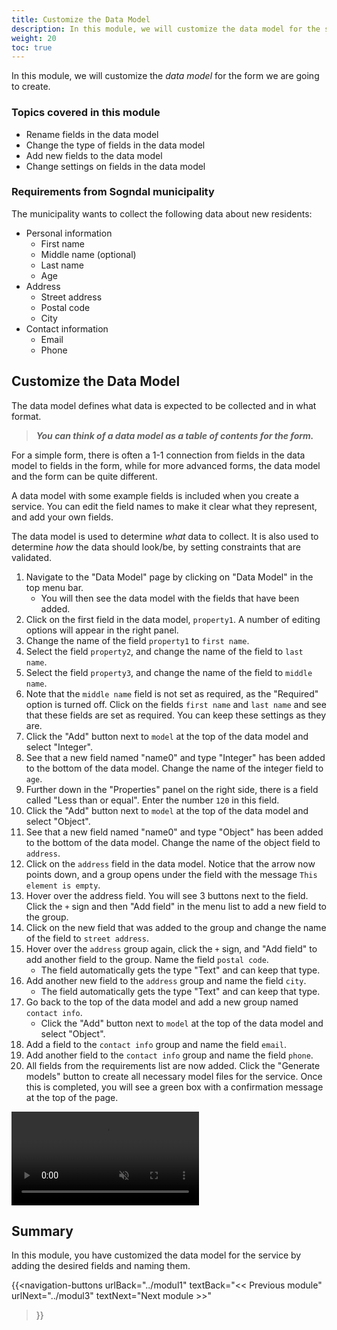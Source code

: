 ```yaml
---
title: Customize the Data Model
description: In this module, we will customize the data model for the service
weight: 20
toc: true
---
```


In this module, we will customize the _data model_ for the form we are going to create.

### Topics covered in this module
- Rename fields in the data model
- Change the type of fields in the data model
- Add new fields to the data model
- Change settings on fields in the data model

### Requirements from Sogndal municipality
The municipality wants to collect the following data about new residents:
- Personal information
  - First name
  - Middle name (optional)
  - Last name
  - Age
- Address
  - Street address
  - Postal code
  - City
- Contact information
  - Email
  - Phone

## Customize the Data Model
The data model defines what data is expected to be collected and in what format.
> _**You can think of a data model as a table of contents for the form.**_

For a simple form, there is often a 1-1 connection from fields in the data model to fields in the form, while for more advanced
forms, the data model and the form can be quite different.

A data model with some example fields is included when you create a service. You can edit the field names
to make it clear what they represent, and add your own fields.

The data model is used to determine _what_ data to collect. It is also used to determine _how_ the data
should look/be, by setting constraints that are validated.

1. Navigate to the "Data Model" page by clicking on "Data Model" in the top menu bar.
   - You will then see the data model with the fields that have been added.
2. Click on the first field in the data model, `property1`. A number of editing options will appear in the right panel.
3. Change the name of the field `property1` to `first name`.
4. Select the field `property2`, and change the name of the field to `last name`.
5. Select the field `property3`, and change the name of the field to `middle name`.
6. Note that the `middle name` field is not set as required, as the "Required" option is turned off. Click on the fields
    `first name` and `last name` and see that these fields are set as required. You can keep these settings as they are.
7. Click the "Add" button next to `model` at the top of the data model and select "Integer".
8. See that a new field named "name0" and type "Integer" has been added to the bottom of the data model. Change the name of the integer field to `age`.
9. Further down in the "Properties" panel on the right side, there is a field called "Less than or equal". Enter the number `120` in this field.
10. Click the "Add" button next to `model` at the top of the data model and select "Object".
11. See that a new field named "name0" and type "Object" has been added to the bottom of the data model. Change the name of the object field to `address`.
12. Click on the `address` field in the data model. Notice that the arrow now points down, and a group opens under the field with the message `This element is empty`.
13. Hover over the address field. You will see 3 buttons next to the field. Click the `+` sign and then "Add field" in the menu list to add a new field to the group.
14. Click on the new field that was added to the group and change the name of the field to `street address`.
15. Hover over the `address` group again, click the `+` sign, and "Add field" to add another field to the group. Name the field `postal code`.
    - The field automatically gets the type "Text" and can keep that type.
16. Add another new field to the `address` group and name the field `city`.
    - The field automatically gets the type "Text" and can keep that type.
17. Go back to the top of the data model and add a new group named `contact info`.
    - Click the "Add" button next to `model` at the top of the data model and select "Object".
18. Add a field to the `contact info` group and name the field `email`.
19. Add another field to the `contact info` group and name the field `phone`.
20. All fields from the requirements list are now added. Click the "Generate models" button to create all necessary
    model files for the service. Once this is completed, you will see a green box with a confirmation message at the top
    of the page.

<video autoplay loop controls muted src="./create-datamodel.mp4">Your browser does not support video playback.</video>

## Summary
In this module, you have customized the data model for the service by adding the desired fields and naming them.

{{<navigation-buttons
  urlBack="../modul1"
  textBack="<< Previous module"
  urlNext="../modul3"
  textNext="Next module >>"
>}}